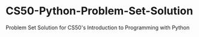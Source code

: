 # CS50-Python-Problem-Set-Solution
Problem Set Solution for CS50's Introduction to Programming with Python
